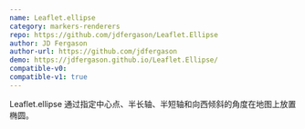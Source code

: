 ```yaml
---
name: Leaflet.ellipse
category: markers-renderers
repo: https://github.com/jdfergason/Leaflet.Ellipse
author: JD Fergason
author-url: https://github.com/jdfergason
demo: https://jdfergason.github.io/Leaflet.Ellipse/
compatible-v0:
compatible-v1: true
---
```


Leaflet.ellipse 通过指定中心点、半长轴、半短轴和向西倾斜的角度在地图上放置椭圆。
